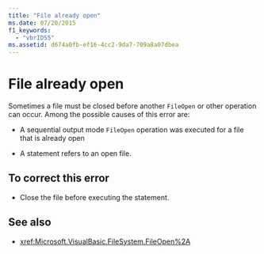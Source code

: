 ```yaml
---
title: "File already open"
ms.date: 07/20/2015
f1_keywords:
  - "vbrID55"
ms.assetid: d674a0fb-ef16-4cc2-9da7-709a8a07dbea
---
```

# File already open

Sometimes a file must be closed before another `FileOpen` or other operation can occur. Among the possible causes of this error are:

- A sequential output mode `FileOpen` operation was executed for a file that is already open

- A statement refers to an open file.

## To correct this error

- Close the file before executing the statement.

## See also

- <xref:Microsoft.VisualBasic.FileSystem.FileOpen%2A>
